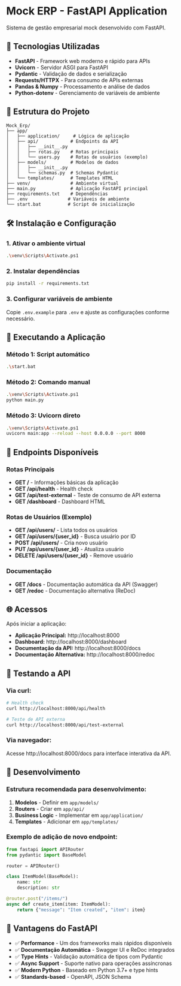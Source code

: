 # Mock ERP - FastAPI Application

Sistema de gestão empresarial mock desenvolvido com FastAPI.

## 🚀 Tecnologias Utilizadas

- **FastAPI** - Framework web moderno e rápido para APIs
- **Uvicorn** - Servidor ASGI para FastAPI
- **Pydantic** - Validação de dados e serialização
- **Requests/HTTPX** - Para consumo de APIs externas
- **Pandas & Numpy** - Processamento e análise de dados
- **Python-dotenv** - Gerenciamento de variáveis de ambiente

## 📁 Estrutura do Projeto

```
Mock_Erp/
├── app/
│   ├── application/     # Lógica de aplicação
│   ├── api/            # Endpoints da API
│   │   ├── __init__.py
│   │   ├── rotas.py    # Rotas principais
│   │   └── users.py    # Rotas de usuários (exemplo)
│   ├── models/         # Modelos de dados
│   │   ├── __init__.py
│   │   └── schemas.py  # Schemas Pydantic
│   └── templates/      # Templates HTML
├── venv/               # Ambiente virtual
├── main.py             # Aplicação FastAPI principal
├── requirements.txt    # Dependências
├── .env               # Variáveis de ambiente
└── start.bat          # Script de inicialização
```

## 🛠️ Instalação e Configuração

### 1. Ativar o ambiente virtual
```bash
.\venv\Scripts\Activate.ps1
```

### 2. Instalar dependências
```bash
pip install -r requirements.txt
```

### 3. Configurar variáveis de ambiente
Copie `.env.example` para `.env` e ajuste as configurações conforme necessário.

## 🚀 Executando a Aplicação

### Método 1: Script automático
```bash
.\start.bat
```

### Método 2: Comando manual
```bash
.\venv\Scripts\Activate.ps1
python main.py
```

### Método 3: Uvicorn direto
```bash
.\venv\Scripts\Activate.ps1
uvicorn main:app --reload --host 0.0.0.0 --port 8000
```

## 📡 Endpoints Disponíveis

### Rotas Principais
- **GET /** - Informações básicas da aplicação
- **GET /api/health** - Health check
- **GET /api/test-external** - Teste de consumo de API externa
- **GET /dashboard** - Dashboard HTML

### Rotas de Usuários (Exemplo)
- **GET /api/users/** - Lista todos os usuários
- **GET /api/users/{user_id}** - Busca usuário por ID
- **POST /api/users/** - Cria novo usuário
- **PUT /api/users/{user_id}** - Atualiza usuário
- **DELETE /api/users/{user_id}** - Remove usuário

### Documentação
- **GET /docs** - Documentação automática da API (Swagger)
- **GET /redoc** - Documentação alternativa (ReDoc)

## 🌐 Acessos

Após iniciar a aplicação:

- **Aplicação Principal:** http://localhost:8000
- **Dashboard:** http://localhost:8000/dashboard
- **Documentação da API:** http://localhost:8000/docs
- **Documentação Alternativa:** http://localhost:8000/redoc

## 🧪 Testando a API

### Via curl:
```bash
# Health check
curl http://localhost:8000/api/health

# Teste de API externa
curl http://localhost:8000/api/test-external
```

### Via navegador:
Acesse http://localhost:8000/docs para interface interativa da API.

## 🔧 Desenvolvimento

### Estrutura recomendada para desenvolvimento:

1. **Modelos** - Definir em `app/models/`
2. **Routers** - Criar em `app/api/`
3. **Business Logic** - Implementar em `app/application/`
4. **Templates** - Adicionar em `app/templates/`

### Exemplo de adição de novo endpoint:

```python
from fastapi import APIRouter
from pydantic import BaseModel

router = APIRouter()

class ItemModel(BaseModel):
    name: str
    description: str

@router.post("/items/")
async def create_item(item: ItemModel):
    return {"message": "Item created", "item": item}
```

## 📝 Vantagens do FastAPI

- ✅ **Performance** - Um dos frameworks mais rápidos disponíveis
- ✅ **Documentação Automática** - Swagger UI e ReDoc integrados
- ✅ **Type Hints** - Validação automática de tipos com Pydantic
- ✅ **Async Support** - Suporte nativo para operações assíncronas
- ✅ **Modern Python** - Baseado em Python 3.7+ e type hints
- ✅ **Standards-based** - OpenAPI, JSON Schema
